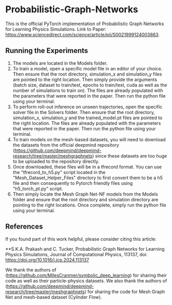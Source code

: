 # Probabilistic-Graph-Networks

This is the official PyTorch implementation of Probabilistic Graph Networks for Learning Physics Simulations.
Link to Paper: https://www.sciencedirect.com/science/article/pii/S0021999124003863.

## Running the Experiments
1. The models are located in the Models folder.
2. To train a model, open a specific model file in an editor of your choice. Then ensure that the root directory, simulation_x and simulation_y files are pointed to the right location. Then simply provide the arguments (batch size, dataset to train/test, epochs to train/test, cuda as well as the number of simulations to train on). The files are already populated with the parameters that were reported in the paper. Then run the python file using your terminal.
3. To perform roll-out inference on unseen trajectories, open the specific solver file in the Solvers folder. Then ensure that the root directory, simulation_x, simulation_y and the trained_model.pt files are pointed to the right location. The files are already populated with the parameters that were reported in the paper. Then run the python file using your terminal.
4. To train models on the mesh-based datasets, you will need to download the datasets from the official deepmind repository (https://github.com/deepmind/deepmind-research/tree/master/meshgraphnets) since these datasets are too huge to be uploaded to the repository directly.
5. Once downloaded, these files will be in a tfrecord format. You can use the "tfrecord_to_h5.py" script located in the "Mesh_Dataset_Helper_Files" directory to first convert them to be a h5 file and then consequently to Pytorch friendly files using "h5_torch_pt.py" script.
6. Then simply locate the Mesh Graph Net-NF models from the Models folder and ensure that the root directory and simulation directory are pointing to the right locations. Once complete, simply run the python file using your terminal.


## References
If you found part of this work helpful, please consider citing this article:

**S.K.A. Prakash and C. Tucker, Probabilistic Graph Networks for Learning Physics Simulations, Journal of Computational Physics, 113137, doi: https://doi.org/10.1016/j.jcp.2024.113137


We thank the authors of (https://github.com/MilesCranmer/symbolic_deep_learning) for sharing their code as well as their particle-physics datasets. We also thank the authors of (https://github.com/deepmind/deepmind-research/tree/master/meshgraphnets) for sharing the code for Mesh Graph Net and mesh-based dataset (Cylinder Flow).
